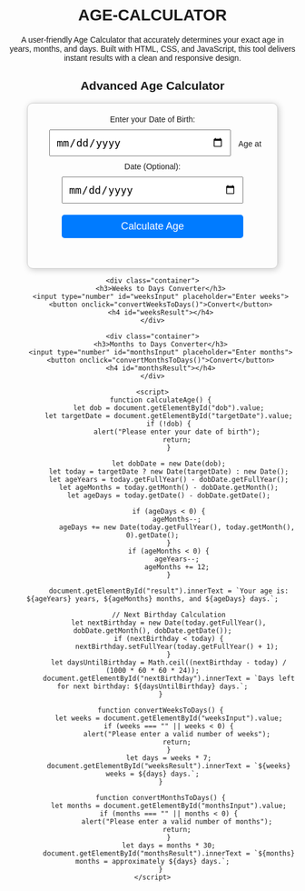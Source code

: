 # AGE-CALCULATOR
A user-friendly Age Calculator that accurately determines your exact age in years, months, and days. Built with HTML, CSS, and JavaScript, this tool delivers instant results with a clean and responsive design.
<!DOCTYPE html>
<html lang="en">
<head>
    <meta charset="UTF-8">
    <meta name="viewport" content="width=device-width, initial-scale=1.0">
    <title>Advanced Age Calculator</title>
    <style>
        body {
            font-family: Arial, sans-serif;
            text-align: center;
            margin-top: 50px;
        }
        .container {
            max-width: 400px;
            margin: auto;
            padding: 20px;
            border: 1px solid #ccc;
            border-radius: 10px;
            box-shadow: 2px 2px 12px rgba(0, 0, 0, 0.2);
        }
        input, button {
            padding: 10px;
            margin: 10px;
            width: 80%;
            font-size: 18px;
        }
        button {
            cursor: pointer;
            background-color: #007bff;
            color: white;
            border: none;
            border-radius: 5px;
        }
        button:hover {
            background-color: #0056b3;
        }
    </style>
</head>
<body>
    <h2>Advanced Age Calculator</h2>
    <div class="container">
        <label for="dob">Enter your Date of Birth:</label>
        <input type="date" id="dob">
        <label for="targetDate">Age at Date (Optional):</label>
        <input type="date" id="targetDate">
        <button onclick="calculateAge()">Calculate Age</button>
        <h3 id="result"></h3>
        <h4 id="nextBirthday"></h4>
    </div>

    <div class="container">
        <h3>Weeks to Days Converter</h3>
        <input type="number" id="weeksInput" placeholder="Enter weeks">
        <button onclick="convertWeeksToDays()">Convert</button>
        <h4 id="weeksResult"></h4>
    </div>

    <div class="container">
        <h3>Months to Days Converter</h3>
        <input type="number" id="monthsInput" placeholder="Enter months">
        <button onclick="convertMonthsToDays()">Convert</button>
        <h4 id="monthsResult"></h4>
    </div>

    <script>
        function calculateAge() {
            let dob = document.getElementById("dob").value;
            let targetDate = document.getElementById("targetDate").value;
            if (!dob) {
                alert("Please enter your date of birth");
                return;
            }
            
            let dobDate = new Date(dob);
            let today = targetDate ? new Date(targetDate) : new Date();
            let ageYears = today.getFullYear() - dobDate.getFullYear();
            let ageMonths = today.getMonth() - dobDate.getMonth();
            let ageDays = today.getDate() - dobDate.getDate();

            if (ageDays < 0) {
                ageMonths--;
                ageDays += new Date(today.getFullYear(), today.getMonth(), 0).getDate();
            }
            if (ageMonths < 0) {
                ageYears--;
                ageMonths += 12;
            }

            document.getElementById("result").innerText = `Your age is: ${ageYears} years, ${ageMonths} months, and ${ageDays} days.`;
            
            // Next Birthday Calculation
            let nextBirthday = new Date(today.getFullYear(), dobDate.getMonth(), dobDate.getDate());
            if (nextBirthday < today) {
                nextBirthday.setFullYear(today.getFullYear() + 1);
            }
            let daysUntilBirthday = Math.ceil((nextBirthday - today) / (1000 * 60 * 60 * 24));
            document.getElementById("nextBirthday").innerText = `Days left for next birthday: ${daysUntilBirthday} days.`;
        }

        function convertWeeksToDays() {
            let weeks = document.getElementById("weeksInput").value;
            if (weeks === "" || weeks < 0) {
                alert("Please enter a valid number of weeks");
                return;
            }
            let days = weeks * 7;
            document.getElementById("weeksResult").innerText = `${weeks} weeks = ${days} days.`;
        }

        function convertMonthsToDays() {
            let months = document.getElementById("monthsInput").value;
            if (months === "" || months < 0) {
                alert("Please enter a valid number of months");
                return;
            }
            let days = months * 30;
            document.getElementById("monthsResult").innerText = `${months} months = approximately ${days} days.`;
        }
    </script>
</body>
</html>
